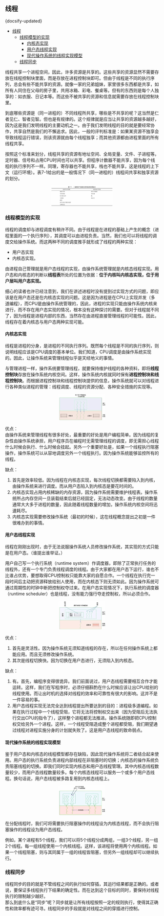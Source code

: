 ## 线程
{docsify-updated}
- [线程](#线程)
	- [线程模型的实现](#线程模型的实现)
		- [内核态实现](#内核态实现)
		- [用户态线程实现](#用户态线程实现)
		- [现代操作系统的线程实现模型](#现代操作系统的线程实现模型)
	- [线程同步](#线程同步)


线程共享一个进程空间，因此，许多资源是共享的。这些共享的资源显然不需要存放在线程控制块里面，而是存放在进程控制块即可。但由于线程是不同的执行序列，总会有些不能共享的资源。就像一家的兄弟姐妹，家里很多东西都是共享，如所有人同住在父母的房子里，共用冰箱、彩电、餐桌等。但有的东西则是每个人独享的：如衣服、日记本等。而这些不被共享的资源和信息就需要存放在线程控制块里。

到底哪些资源是（同一进程的）不同线程所共享，哪些是不共享的呢？这当然是仁者见仁、智者见智。但也是有规律的。这个规律就是应当让共享的资源越多越好，因为这是我们发明线程的主要动机之一。由于我们发明线程的目的就是要经常协作，共享自然是我们的不懈追求。因此，一般的评判标准是：如果某资源不独享会导致线程运行错误，则该资源就由每个线程独享；而其他资源都由进程里面的所有线程共享。

按照这个标准来划分，线程共享的资源有地址空间、全局变量、文件、子进程等。定时器、信号和占用CPU时间也可以共享。但程序计数器不能共享，因为每个线程的执行序列不一样。同理，寄存器也不能共享，栈也不能共享，这是线程的上下文（运行环境）。表7-1给出的是一般情况下（同一进程的）线程间共享和独享资源的划分。
<center><img src="pics/thread-share.jpg" width="40%"></center>

### 线程模型的实现
线程的调度却与进程调度有稍许不同。由于线程是在进程的基础上产生的概念（进程里面的一个执行序列），其调度可以由进程负责。当然，我们也可以将线程的调度交给操作系统。而这两种不同的调度推手就形成了线程的两种实现：
+ 用户态实现
+ 内核态实现。

由进程自己管理就是用户态线程的实现，由操作系统管理就是内核态线程实现。用户态和内核态的判断以**线程表**所处的位置为依据：**位于内核叫内核态实现，位于用户层叫用户态实现。**

细心的读者也许已经注意到，我们在讲述进程时没有提到过实现方式的问题，即应该是在用户态还是在内核态实现的问题。这是因为进程是在CPU上实现并发（多道编程），而CPU是由操作系统管理的，因此，进程的实现只能由操作系统内核来进行，而不存在用户态实现的情况，根本没有这种探讨的需要。但对于线程就不同了，因为线程是进程内部的东西，当然存在由进程直接管理线程的可能性。因此，线程存在着内核态与用户态两种实现可能。

#### 内核态实现
线程是进程的分身，是进程的不同执行序列。既然每个线程是不同的执行序列，则说明线程应该是CPU调度的基本单位。我们知道，CPU调度是由操作系统实现的。因此，让操作系统来管理线程似乎是天经地义的事情。

与管理进程一样，操作系统要管理线程，就要保持维护线程的各种资料，即将**线程控制块**存放在操作系统内核空间。这样，操作系统内核就同时保有**进程控制块和线程控制块**。而根据进程控制块和线程控制块提供的信息，操作系统就可以对线程进行各种类似进程的管理：线程调度、线程的资源分配、各种安全措施的实现等。
<center><img src="pics/kernel-thread.jpg" width="30%"></center>

优点：  
由操作系统来管理线程有很多好处，最重要的好处是用户编程简单。因为线程的复杂性由操作系统承担，用户程序员在编程时无需管理线程的调度，即无需担心线程什么时候会执行、什么时候会挂起。另外一个重要好处是，如果一个线程执行阻塞操作，操作系统可以从容地调度另外一个线程执行。因为操作系统能够监控所有的线程。

缺点：
1. 首先是效率较低。因为线程在内核态实现，每次线程切换都需要陷入到内核，由操作系统来进行调度。而从用户态陷入到内核态是要花时间的。
2. 内核态实现占用内核稀缺的内存资源，因为操作系统需要维护线程表。操作系统所占内存空间一旦装载结束后就已经固定，无法动态改变。由于线程的数量通常大大多于进程的数量，因此随着线程数量的增加，操作系统内核空间将迅速耗尽。
3. 内核态实现需要修改操作系统（最初的时候），这在线程概念提出之初是一件很难办到的事情。

#### 用户态线程实现
线程在刚刚出现时，由于无法说服操作系统人员修改操作系统，其实现的方式只能是在用户态。（谁提出谁举证。）

用户自己写一个执行系统（runtime system）作调度器，即除了正常执行任务的线程外，还有一个专门负责线程调度的线程。由于大家都在用户态下运行，谁也不比谁占优势，要想取得CPU控制权只能靠大家的自愿合作。一个线程在执行完一段时间后主动把资源释放给别人使用，而在内核态下则无须如此。因为操作系统可通过周期性的时钟中断把控制权夺过来。在用户态实现情况下，执行系统的调度器（runtime scheduler）也是线程，没有能力强行夺走控制权，所以必须合作。
<center><img src="pics/user-thread.jpg" width="30%"></center>


优点：
1. 首先是灵活性。因为操作系统无须知道线程的存在，所以在任何操作系统上都能应用。而且无须修改操作系统。
2. 其次是线程切换快。因为切换在用户态进行，无须陷入到内核态。

缺点：
1. 有。首先，编程序变得很诡异。我们前面说过，用户态线程需要相互合作才能运转。这样，我们在写程序时，必须仔细斟酌在什么时候应该让出CPU给别的线程使用。而让出时机的选择对线程的效率和可靠性有很大的影响。这并不是一件容易的事。
2. 用户态线程实现无法完全达到线程提出所要达到的目的：进程级多道编程。如果在执行过程中一个线程受阻，它将无法将控制权交出来（因为受阻后无法执行交出CPU的指令了），这样整个进程都无法推进。操作系统随即把CPU控制权交给另外一个进程。这样，一个线程受阻造成整个进程都受阻，我们期望通过线程对进程实施分身的计划就失败了。这是用户态线程的致命弱点。


#### 现代操作系统的线程实现模型
鉴于用户态和内核态的线程模型都存在缺陷，因此现代操作系统将二者结合起来使用。用户态的执行系统负责进程内部线程在非阻塞时的切换；内核态的操作系统负责阻塞线程的切换。即我们同时实现内核态和用户态线程管理。其中内核态线程数量较少，而用户态线程数量较多。每个内核态线程可以服务一个或多个用户态线程。换句话说，用户态线程被多路复用到内核态线程上。
<center><img src="pics/morden-thread-model.jpg" width="30%"></center>

在分配线程时，我们可将需要执行阻塞操作的线程设为内核态线程，而不会执行阻塞操作的线程设为用户态线程。

例如，某个进程有5个线程，我们可以将5个线程分成两组，一组3个线程，另一组2个线程。每一组线程使用一个内核线程。这样，该进程将使用两个内核线程。如果一个线程阻塞，则与其同属于一组的线程皆阻塞，但另外一组线程却可以继续执行。

### 线程同步
线程同步的目的就是不管线程之间的执行如何穿插，其运行结果都是正确的。或者说，要保证多线程执行下结果的确定性。而在达到这个目标的同时，要保持对线程执行的限制越少越好。  
那么到底什么是“同步”呢？同步就是让所有线程按照一定的规则执行，使得其正确性和效率都有迹可寻。线程同步的手段就是对线程之间的穿插进行控制。